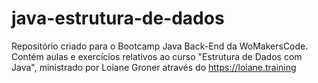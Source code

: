 # java-estrutura-de-dados
Repositório criado para o Bootcamp Java Back-End da WoMakersCode.
Contém aulas e exercícios relativos ao curso "Estrutura de Dados com Java", ministrado por Loiane Groner através do https://loiane.training

